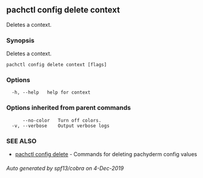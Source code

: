 ## pachctl config delete context

Deletes a context.

### Synopsis

Deletes a context.

```
pachctl config delete context [flags]
```

### Options

```
  -h, --help   help for context
```

### Options inherited from parent commands

```
      --no-color   Turn off colors.
  -v, --verbose    Output verbose logs
```

### SEE ALSO

* [pachctl config delete](pachctl_config_delete.md)	 - Commands for deleting pachyderm config values

###### Auto generated by spf13/cobra on 4-Dec-2019

